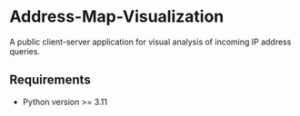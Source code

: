 # Address-Map-Visualization
A public client-server application for visual analysis of incoming IP address queries.

## Requirements
- Python version >= 3.11
